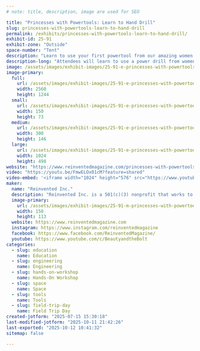 ```yaml
---
# note: title, description, image are used for SEO

title: "Princesses with Powertools: Learn to Hand Drill"
slug: princesses-with-powertools-learn-to-hand-drill
permalink: /exhibits/princesses-with-powertools-learn-to-hand-drill/
exhibit-id: 25-91
exhibit-zone: "Outside"
space-number: "Tent"
description: "Learn to use your first powertool from our amazing women engineers dressed as princesses!"
description-long: "Attendees will learn to use a power drill from women engineers dressed as princesses, and will leave with a take-away souvenir constellation projector they made themselves. We’ll be bringing our drill booths, power tools, princesses, and all the materials needed."
image: /assets/images/exhibit-images/25-91-e-princesses-with-powertools-learn-to-hand-drill-20230401-093352-300x146.jpeg
image-primary: 
  full:
    url: /assets/images/exhibit-images/25-91-e-princesses-with-powertools-learn-to-hand-drill-20230401-093352-full.jpeg
    width: 2560
    height: 1244
  small:
    url: /assets/images/exhibit-images/25-91-e-princesses-with-powertools-learn-to-hand-drill-20230401-093352-150x73.jpeg
    width: 150
    height: 73
  medium:
    url: /assets/images/exhibit-images/25-91-e-princesses-with-powertools-learn-to-hand-drill-20230401-093352-300x146.jpeg
    width: 300
    height: 146
  large:
    url: /assets/images/exhibit-images/25-91-e-princesses-with-powertools-learn-to-hand-drill-20230401-093352-1024x498.jpeg
    width: 1024
    height: 498
website: "https://www.reinventedmagazine.com/princesses-with-powertools"
video: "https://youtu.be/FmwELOx01cM?feature=shared"
video-embed: '<iframe width="1024" height="576" src="https://www.youtube.com/embed/FmwELOx01cM?feature=oembed" frameborder="0" allow="accelerometer; autoplay; clipboard-write; encrypted-media; gyroscope; picture-in-picture; web-share" referrerpolicy="strict-origin-when-cross-origin" allowfullscreen title="How Xyla Foxlin Got Started On YouTube || WATT&#39;S UP GIRL EP. 1"></iframe>'
maker: 
  name: "Reinvented Inc."
  description: "Reinvented Inc. is a 501(c)(3) nonprofit that works to empower and inspire the next generation of girls in science, technology, engineering, technology (STEM), and making."
  image-primary:
    url: /assets/images/exhibit-images/25-91-m-princesses-with-powertools-learn-to-hand-drill-pwp2-300x225.jpg
    width: 150
    height: 113
  website: https://www.reinventedmagazine.com
  instagram: https://www.instagram.com/reinventedmagazine
  facebook: https://www.facebook.com/ReinventedMagazine/
  youtube: https://www.youtube.com/c/BeautyandtheBolt
categories: 
  - slug: education
    name: Education
  - slug: engineering
    name: Engineering
  - slug: hands-on-workshop
    name: Hands-On Workshop
  - slug: space
    name: Space
  - slug: tools
    name: Tools
  - slug: field-trip-day
    name: Field Trip Day
created-jotform: "2025-07-15 15:30:18"
last-modified-jotform: "2025-10-11 21:42:26"
last-exported: "2025-10-12 10:41:32"
sitemap: false

---
```

